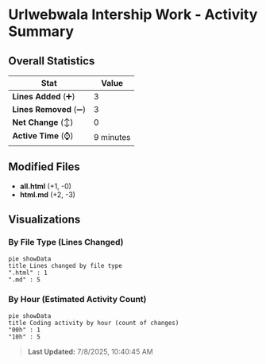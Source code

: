 # Urlwebwala Intership Work - Activity Summary 

## Overall Statistics

| Stat                   | Value                                                             |
| ---------------------- | ----------------------------------------------------------------- |
| **Lines Added** (➕)   | 3                                          |
| **Lines Removed** (➖) | 3                                        |
| **Net Change** (↕)    | 0                |
| **Active Time** (⌚)   | 9 minutes |


## Modified Files
- **all.html** (+1, -0)
- **html.md** (+2, -3)

## Visualizations

### By File Type (Lines Changed)

```mermaid
pie showData
title Lines changed by file type
".html" : 1
".md" : 5
```

### By Hour (Estimated Activity Count)

```mermaid
pie showData
title Coding activity by hour (count of changes)
"00h" : 1
"10h" : 5
```


> **Last Updated:** 7/8/2025, 10:40:45 AM